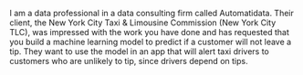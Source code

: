 I am a data professional in a data consulting firm called Automatidata. Their client, the New
York City Taxi & Limousine Commission (New York City TLC), was impressed with the work you
have done and has requested that you build a machine learning model to predict if a customer will
not leave a tip. They want to use the model in an app that will alert taxi drivers to customers who
are unlikely to tip, since drivers depend on tips.
